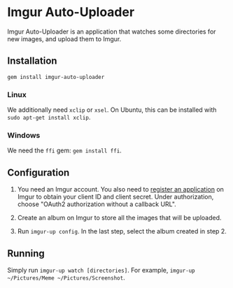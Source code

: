 # Imgur Auto-Uploader

Imgur Auto-Uploader is an application that watches some directories for new images, and upload them to Imgur.

## Installation

```
gem install imgur-auto-uploader
```

### Linux

We additionally need `xclip` or `xsel`. On Ubuntu, this can be installed with `sudo apt-get install xclip`.

### Windows

We need the `ffi` gem: `gem install ffi`.

## Configuration

1. You need an Imgur account. You also need to [register an application](https://api.imgur.com/oauth2/addclient) on Imgur to obtain your client ID and client secret. Under authorization, choose "OAuth2 authorization without a callback URL".

2. Create an album on Imgur to store all the images that will be uploaded.

3. Run `imgur-up config`. In the last step, select the album created in step 2.

## Running

Simply run `imgur-up watch [directories]`. For example, `imgur-up ~/Pictures/Meme ~/Pictures/Screenshot`.

